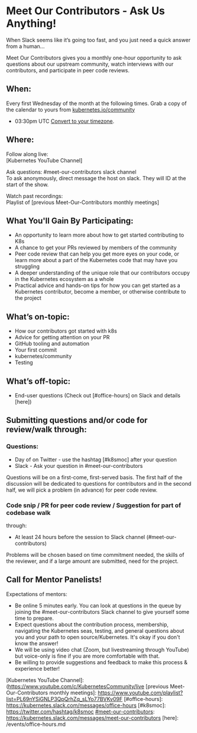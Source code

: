 # Meet Our Contributors - Ask Us Anything!

When Slack seems like it’s going too fast, and you just need a quick answer from
a human...

Meet Our Contributors gives you a monthly one-hour opportunity to ask questions
about our upstream community, watch interviews with our contributors, and
participate in peer code reviews.

## When:
Every first Wednesday of the month at the following times. Grab a copy of the
calendar to yours from [kubernetes.io/community]
* 03:30pm UTC [Convert to your timezone].

## Where:  
Follow along live:  
[Kubernetes YouTube Channel]

Ask questions:
#meet-our-contributors slack channel  
To ask anonymously, direct message the host on slack. They will ID at the start
of the show.  

Watch past recordings:  
Playlist of [previous Meet-Our-Contributors monthly meetings]


## What You'll Gain By Participating:

* An opportunity to learn more about how to get started contributing to K8s
* A chance to get your PRs reviewed by members of the community
* Peer code review that can help you get more eyes on your code, or learn more
about a part of the Kubernetes code that may have you struggling
* A deeper understanding of the unique role that our contributors occupy in the
Kubernetes ecosystem as a whole
* Practical advice and hands-on tips for how you can get started as a Kubernetes
contributor, become a member, or otherwise contribute to the project

## What’s on-topic:
* How our contributors got started with k8s
* Advice for getting attention on your PR
* GitHub tooling and automation
* Your first commit
* kubernetes/community
* Testing

## What’s off-topic:
* End-user questions (Check out [#office-hours] on Slack and details [here])

## Submitting questions and/or code for review/walk through:
### Questions:
* Day of on Twitter - use the hashtag [#k8smoc] after your question   
* Slack - Ask your question in #meet-our-contributors

Questions will be on a first-come, first-served basis. The first half of the
discussion will be dedicated to questions for contributors and in the second
half, we will pick a problem (in advance) for peer code review.

### Code snip / PR for peer code review / Suggestion for part of codebase walk
through:
* At least 24 hours before the session to Slack channel (#meet-our-contributors)

Problems will be chosen based on time commitment needed, the skills of the reviewer,
and if a large amount are submitted, need for the project.

## Call for Mentor Panelists!

Expectations of mentors:
* Be online 5 minutes early. You can look at questions in the queue by joining
the #meet-our-contributors Slack channel to give yourself some time to prepare.
* Expect questions about the contribution process, membership, navigating the
Kubernetes seas, testing, and general questions about you and your path to open
source/Kubernetes. It's okay if you don't know the answer!
* We will be using video chat (Zoom, but livestreaming through YouTube) but
voice-only is fine if you are more comfortable with that.
* Be willing to provide suggestions and feedback to make this process & experience
better!



[kubernetes.io/community]: https://kubernetes.io/community/
[#meet-our-contributors]: https://kubernetes.slack.com/messages/meet-our-contributors
[Convert to your timezone]: https://www.thetimezoneconverter.com/?t=02%3A30%20pm&tz=UTC&
[Kubernetes YouTube Channel]: (https://www.youtube.com/c/KubernetesCommunity/live
[previous Meet-Our-Contributors monthly meetings]: https://www.youtube.com/playlist?list=PL69nYSiGNLP3QpQrhZq_sLYo77BVKv09F
[#office-hours]: https://kubernetes.slack.com/messages/office-hours
[#k8smoc]: https://twitter.com/hashtag/k8smoc
[#meet-our-contributors]: https://kubernetes.slack.com/messages/meet-our-contributors
[here]: /events/office-hours.md
